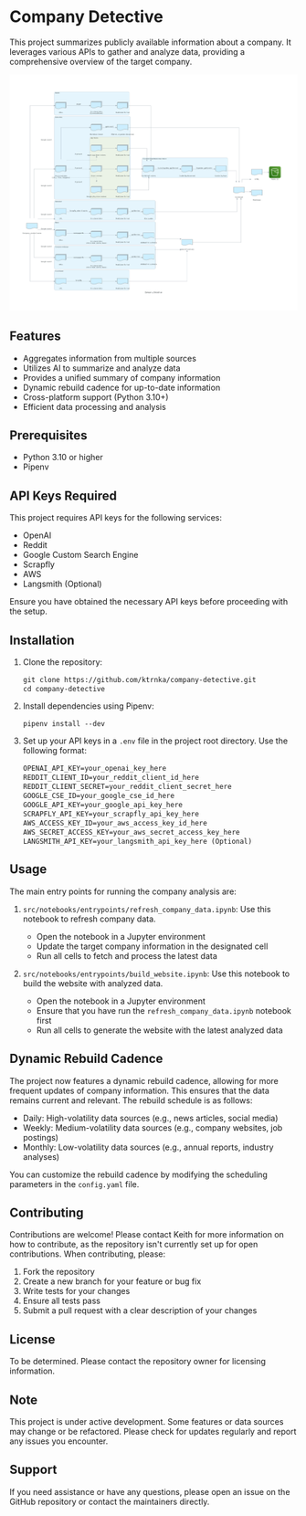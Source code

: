 # Company Detective

This project summarizes publicly available information about a company. It leverages various APIs to gather and analyze data, providing a comprehensive overview of the target company.

![System diagram](system_diagram.png)

## Features

- Aggregates information from multiple sources
- Utilizes AI to summarize and analyze data
- Provides a unified summary of company information
- Dynamic rebuild cadence for up-to-date information
- Cross-platform support (Python 3.10+)
- Efficient data processing and analysis

## Prerequisites

- Python 3.10 or higher
- Pipenv

## API Keys Required

This project requires API keys for the following services:

- OpenAI
- Reddit
- Google Custom Search Engine
- Scrapfly
- AWS
- Langsmith (Optional)

Ensure you have obtained the necessary API keys before proceeding with the setup.

## Installation

1. Clone the repository:
   ```
   git clone https://github.com/ktrnka/company-detective.git
   cd company-detective
   ```

2. Install dependencies using Pipenv:
   ```
   pipenv install --dev
   ```

3. Set up your API keys in a `.env` file in the project root directory. Use the following format:
   ```
   OPENAI_API_KEY=your_openai_key_here
   REDDIT_CLIENT_ID=your_reddit_client_id_here
   REDDIT_CLIENT_SECRET=your_reddit_client_secret_here
   GOOGLE_CSE_ID=your_google_cse_id_here
   GOOGLE_API_KEY=your_google_api_key_here
   SCRAPFLY_API_KEY=your_scrapfly_api_key_here
   AWS_ACCESS_KEY_ID=your_aws_access_key_id_here
   AWS_SECRET_ACCESS_KEY=your_aws_secret_access_key_here
   LANGSMITH_API_KEY=your_langsmith_api_key_here (Optional)
   ```

## Usage

The main entry points for running the company analysis are:

1. `src/notebooks/entrypoints/refresh_company_data.ipynb`: Use this notebook to refresh company data.
   - Open the notebook in a Jupyter environment
   - Update the target company information in the designated cell
   - Run all cells to fetch and process the latest data

2. `src/notebooks/entrypoints/build_website.ipynb`: Use this notebook to build the website with analyzed data.
   - Open the notebook in a Jupyter environment
   - Ensure that you have run the `refresh_company_data.ipynb` notebook first
   - Run all cells to generate the website with the latest analyzed data

## Dynamic Rebuild Cadence

The project now features a dynamic rebuild cadence, allowing for more frequent updates of company information. This ensures that the data remains current and relevant. The rebuild schedule is as follows:

- Daily: High-volatility data sources (e.g., news articles, social media)
- Weekly: Medium-volatility data sources (e.g., company websites, job postings)
- Monthly: Low-volatility data sources (e.g., annual reports, industry analyses)

You can customize the rebuild cadence by modifying the scheduling parameters in the `config.yaml` file.

## Contributing

Contributions are welcome! Please contact Keith for more information on how to contribute, as the repository isn't currently set up for open contributions. When contributing, please:

1. Fork the repository
2. Create a new branch for your feature or bug fix
3. Write tests for your changes
4. Ensure all tests pass
5. Submit a pull request with a clear description of your changes

## License

To be determined. Please contact the repository owner for licensing information.

## Note

This project is under active development. Some features or data sources may change or be refactored. Please check for updates regularly and report any issues you encounter.

## Support

If you need assistance or have any questions, please open an issue on the GitHub repository or contact the maintainers directly.